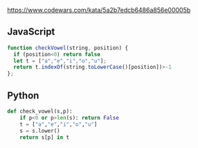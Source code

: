 https://www.codewars.com/kata/5a2b7edcb6486a856e00005b

## JavaScript
```js
function checkVowel(string, position) {
  if (position<0) return false
  let t = ["a","e","i","o","u"];
  return t.indexOf(string.toLowerCase()[position])>-1
};
```

## Python
```python
def check_vowel(s,p):
    if p<0 or p>len(s): return False
    t = ["a","e","i","o","u"]
    s = s.lower()
    return s[p] in t
```